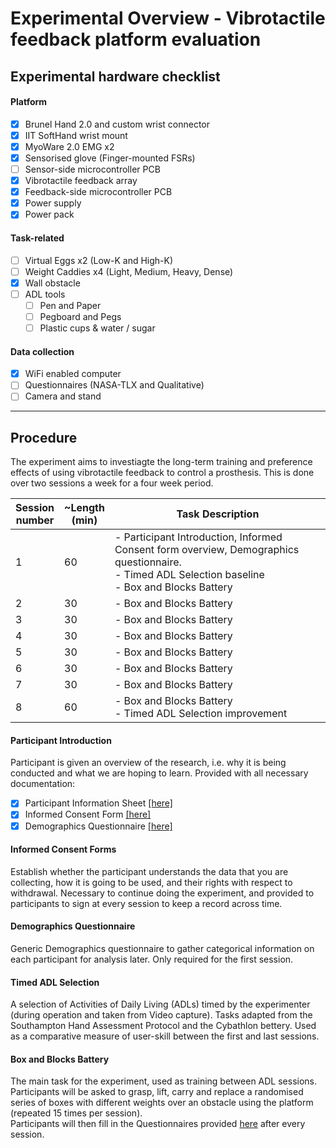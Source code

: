 # Experimental Overview - Vibrotactile feedback platform evaluation

## Experimental hardware checklist
#### Platform
- [x] Brunel Hand 2.0 and custom wrist connector
- [x] IIT SoftHand wrist mount
- [x] MyoWare 2.0 EMG x2
- [x] Sensorised glove (Finger-mounted FSRs)
- [ ] Sensor-side microcontroller PCB
- [x] Vibrotactile feedback array
- [x] Feedback-side microcontroller PCB
- [x] Power supply
- [x] Power pack

#### Task-related
- [ ] Virtual Eggs x2 (Low-K and High-K)
- [ ] Weight Caddies x4 (Light, Medium, Heavy, Dense)
- [x] Wall obstacle
- [ ] ADL tools
  - [ ] Pen and Paper
  - [ ] Pegboard and Pegs
  - [ ] Plastic cups & water / sugar

#### Data collection
- [x] WiFi enabled computer
- [ ] Questionnaires (NASA-TLX and Qualitative)
- [ ] Camera and stand

---

## Procedure

The experiment aims to investiagte the long-term training and preference effects of using vibrotactile feedback to control a prosthesis. This is done over two sessions a week for a four week period.

| Session<br /> number | ~Length <br /> (min) | Task Description |
| ----------- | ----------- | ----------- |
| 1 | 60 | - Participant Introduction, Informed Consent form overview, Demographics questionnaire. <br /> - Timed ADL Selection baseline <br /> - Box and Blocks Battery |
| 2 | 30 | - Box and Blocks Battery |
| 3 | 30 | - Box and Blocks Battery |
| 4 | 30 | - Box and Blocks Battery |
| 5 | 30 | - Box and Blocks Battery |
| 6 | 30 | - Box and Blocks Battery |
| 7 | 30 | - Box and Blocks Battery |
| 8 | 60 | - Box and Blocks Battery <br /> - Timed ADL Selection improvement |


#### Participant Introduction 
Participant is given an overview of the research, i.e. why it is being conducted and what we are hoping to learn. 
Provided with all necessary documentation:
- [x] Participant Information Sheet [[here]](Docs%20and%20Forms/AlexSmith%20Training%20ParticipantInfoSheet%20V1.1.docx)
- [x] Informed Consent Form [[here]](Docs%20and%20Forms/AlexSmith%20Training%20ConsentForm%20V1.1.docx)
- [x] Demographics Questionnaire [[here]](Docs%20and%20Forms/AlexSmith%20Training%20DemographicsQuestionnaire%20V1.0.docx)

#### Informed Consent Forms
Establish whether the participant understands the data that you are collecting, how it is going to be used, and their rights with respect to withdrawal.
Necessary to continue doing the experiment, and provided to participants to sign at every session to keep a record across time.

#### Demographics Questionnaire
Generic Demographics questionnaire to gather categorical information on each participant for analysis later. Only required for the first session.

#### Timed ADL Selection
A selection of Activities of Daily Living (ADLs) timed by the experimenter (during operation and taken from Video capture). Tasks adapted from the Southampton Hand Assessment Protocol and the Cybathlon bettery.
Used as a comparative measure of user-skill between the first and last sessions.

#### Box and Blocks Battery
The main task for the experiment, used as training between ADL sessions.
Participants will be asked to grasp, lift, carry and replace a randomised series of boxes with different weights over an obstacle using the platform (repeated 15 times per session). <br /> Participants will then fill in the Questionnaires provided [here](Docs%20and%20Forms/AlexSmith%20Training%20QuestionnairesTLX%20V1.0.docx) after every session.
